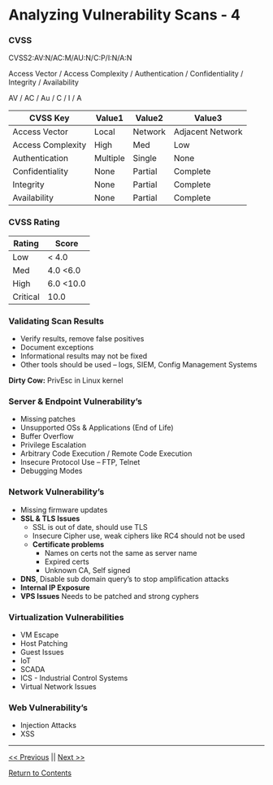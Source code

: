 # Analyzing Vulnerability Scans - 4

### CVSS
CVSS2:AV:N/AC:M/AU:N/C:P/I:N/A:N  

Access Vector / Access Complexity / Authentication / Confidentiality / Integrity / Availability  

AV / AC / Au / C / I / A

|CVSS Key|Value1|Value2|Value3|
|-|-|-|-|
| Access Vector| Local |Network|Adjacent Network|
| Access Complexity |High|Med|Low|
| Authentication| Multiple| Single| None|
| Confidentiality|None| Partial | Complete| 
| Integrity|None| Partial | Complete|
| Availability|None| Partial | Complete|

### CVSS Rating

|Rating|Score|
|-|-|
|Low|< 4.0|
|Med|4.0  <6.0|
|High|6.0 <10.0|
|Critical|10.0|

### Validating Scan Results

-	Verify results, remove false positives   
-	Document exceptions  
-	Informational results may not be fixed  
-	Other tools should be used – logs, SIEM, Config Management Systems  

**Dirty Cow:** PrivEsc in Linux kernel

### Server & Endpoint Vulnerability’s 
-	Missing patches
-	Unsupported OSs & Applications (End of Life)
-	Buffer Overflow
-	Privilege Escalation
-	Arbitrary Code Execution / Remote Code Execution
-	Insecure Protocol Use – FTP, Telnet
-	Debugging Modes

### Network Vulnerability’s

- Missing firmware updates  
- **SSL & TLS Issues**  
  - SSL is out of date, should use TLS  
  - Insecure Cipher use, weak ciphers like RC4 should not be used  
  - **Certificate problems**  
    - Names on certs not the same as server name  
    - Expired certs  
    - Unknown CA, Self signed  
- **DNS**, Disable sub domain query’s to stop amplification attacks  
- **Internal IP Exposure**  
- **VPS Issues** Needs to be patched and strong cyphers  

### Virtualization Vulnerabilities
-	VM Escape
-	Host Patching
-	Guest Issues
-	IoT
- SCADA
- ICS - Industrial Control Systems
-	Virtual Network Issues

### Web Vulnerability’s
- Injection Attacks
- XSS


____________________

<a href="https://github.com/ReefMeeter/CySA/blob/master/03.%20Designing%20a%20Vulnerability%20Management%20Program.md"><< Previous</a> || <a href="https://github.com/ReefMeeter/CySA/blob/master/05.%20Building%20an%20Incident%20Response%20Plan.md">Next >></a>  


<a href="https://github.com/ReefMeeter/CySA/blob/master/README.md">Return to Contents</a>


